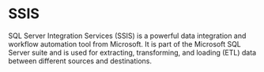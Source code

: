 # SSIS
SQL Server Integration Services (SSIS) is a powerful data integration and workflow automation tool from Microsoft. It is part of the Microsoft SQL Server suite and is used for extracting, transforming, and loading (ETL) data between different sources and destinations.
